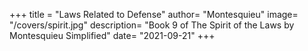 +++
title = "Laws Related to Defense"
author= "Montesquieu"
image= "/covers/spirit.jpg"
description= "Book 9 of The Spirit of the Laws by Montesquieu Simplified"
date= "2021-09-21"
+++
